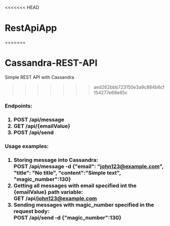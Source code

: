 <<<<<<< HEAD
# RestApiApp

=======
# Cassandra-REST-API
Simple REST API with Cassandra
>>>>>>> aed262bbb723150e3a9c884b6cf154277e68e85c

  <h3>Endpoints:<h3>
  
  1) POST /api/message
  2) GET /api/{emailValue}
  3) POST /api/send
  
  <h3>Usage examples:<h3>
  
  1) Storing message into Cassandra:
     <br> POST /api/message -d {"email": "john123@example.com", "title": "No title", "content":"Simple text", "magic_number":130}
  2) Getting all messages with email specified int the {emailValue} path variable: 
  <br> GET /api/john123@example.com
  3) Sending messages with magic_number specified in the request body:
    <br>POST /api/send -d {"magic_number":130}
